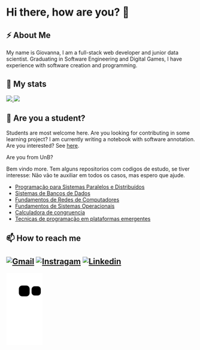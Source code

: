 # Hi there, how are you? 👋
## ⚡ About Me
My name is Giovanna, I am a full-stack web developer and junior data scientist. Graduating in Software Engineering and Digital Games, I have experience with software creation and programming.

## 🌱 My stats 
<p>
<a href="https://github.com/giovannabbottino?tab=repositories">
  <img height="180em" src="https://github-readme-stats.vercel.app/api?username=giovannabbottino&show_icons=true&theme=dracula" />
  <img height="180em" src="https://github-readme-stats.vercel.app/api/top-langs/?username=giovannabbottino&layout=compact&theme=dracula" />
</a>
</p>

## 🤔 Are you a student? 
Students are most welcome here. Are you looking for contributing in some learning project? I am currently writing a notebook with software annotation. Are you interested? See [here](https://giovannabbottino.github.io/notebook/).

Are you from UnB? 

Bem vindo more. Tem alguns repositorios com codigos de estudo, se tiver interesse: 
Não vão te auxiliar em todos os casos, mas espero que ajude. 
- [Programação para Sistemas Paralelos e Distribuídos](https://github.com/giovannabbottino/pspd_unb)
- [Sistemas de Bancos de Dados](https://github.com/giovannabbottino/SBD2_unb)
- [Fundamentos de Redes de Computadores ](https://github.com/giovannabbottino/frc_unb)
- [Fundamentos de Sistemas Operacionais](https://github.com/giovannabbottino/fso_unb)
- [Calculadora de congruencia](https://github.com/giovannabbottino/calculo_congruencia)
- [Tecnicas de programação em plataformas emergentes](https://github.com/giovannabbottino/tppe_unb)

## 📫 How to reach me

[![Gmail](https://img.shields.io/badge/Gmail-D14836?style=for-the-badge&logo=gmail&logoColor=white)](https://instagram.com/giovannabbottino) [![Instragam](https://img.shields.io/badge/Instagram-E4405F?style=for-the-badge&logo=instagram&logoColor=white)](https://www.instagram.com/giovannabbottino/)  [![Linkedin](https://img.shields.io/badge/LinkedIn-0077B5?style=for-the-badge&logo=linkedin&logoColor=white)](https://www.linkedin.com/in/giovannabbottino/?locale=en_US)
---
![Snake animation](https://github.com/giovannabbottino/giovannabbottino/blob/output/github-contribution-grid-snake.svg)

